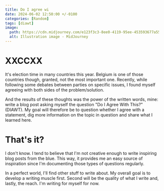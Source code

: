 ```yaml
---
title: Do I agree wi
date: 2024-06-02 12:50:00 +/-0100
categories: [Random]
tags: [diawt]
image:
  path: https://cdn.midjourney.com/e123f3c3-8ee0-4119-95ee-453593677a55/0_0.png
  alt: Illustration image - MidJourney
---
```


# XXCCXX

It's election time in many countries this year. Belgium is one of those countries though, granted, not the most important one. Recently, while following some debates between parties on specific issues, I found myself agreeing with both sides of the problem/solution. 

And the results of these thoughts was the power of the written words, mine: write a blog post asking myself the question "Do I Agree With This?" (DIAWT). My goal will therefore be to question whether I agree with a statement, dig more information on the topic in question and share what I learned here.

# That's it?

I don't know. I tend to believe that I'm not creative enough to write inspiring blog posts from the blue. This way, it provides me an easy source of inspiration since I'm documenting those types of questions regularly.

In a perfect world, I'll find other stuff to write about. My overall goal is to develop a writing muscle first. Second will be the quality of what I write and, lastly, the reach. I'm writing for myself for now.

